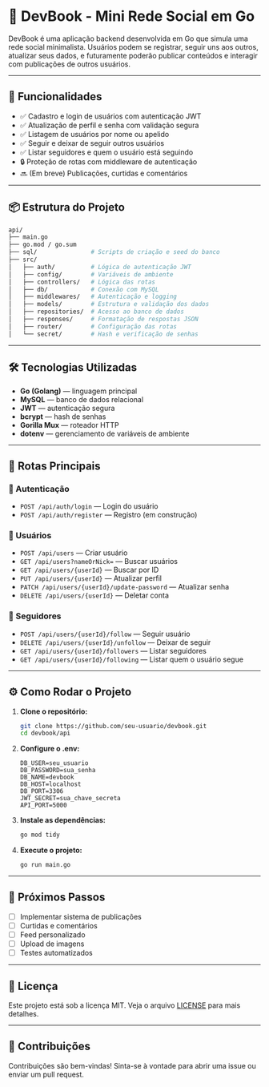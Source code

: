 # 📘 DevBook - Mini Rede Social em Go

DevBook é uma aplicação backend desenvolvida em Go que simula uma rede social minimalista. Usuários podem se registrar, seguir uns aos outros, atualizar seus dados, e futuramente poderão publicar conteúdos e interagir com publicações de outros usuários.

---

## 🚀 Funcionalidades

- ✅ Cadastro e login de usuários com autenticação JWT
- ✅ Atualização de perfil e senha com validação segura
- ✅ Listagem de usuários por nome ou apelido
- ✅ Seguir e deixar de seguir outros usuários
- ✅ Listar seguidores e quem o usuário está seguindo
- 🔒 Proteção de rotas com middleware de autenticação
- 🔜 (Em breve) Publicações, curtidas e comentários

---

## 📦 Estrutura do Projeto

```bash
api/
├── main.go
├── go.mod / go.sum
├── sql/               # Scripts de criação e seed do banco
├── src/
│   ├── auth/          # Lógica de autenticação JWT
│   ├── config/        # Variáveis de ambiente
│   ├── controllers/   # Lógica das rotas
│   ├── db/            # Conexão com MySQL
│   ├── middlewares/   # Autenticação e logging
│   ├── models/        # Estrutura e validação dos dados
│   ├── repositories/  # Acesso ao banco de dados
│   ├── responses/     # Formatação de respostas JSON
│   ├── router/        # Configuração das rotas
│   └── secret/        # Hash e verificação de senhas
```

---

## 🛠️ Tecnologias Utilizadas

- **Go (Golang)** — linguagem principal
- **MySQL** — banco de dados relacional
- **JWT** — autenticação segura
- **bcrypt** — hash de senhas
- **Gorilla Mux** — roteador HTTP
- **dotenv** — gerenciamento de variáveis de ambiente

---

## 📄 Rotas Principais

### 🔐 Autenticação

- `POST /api/auth/login` — Login do usuário
- `POST /api/auth/register` — Registro (em construção)

### 👤 Usuários

- `POST /api/users` — Criar usuário
- `GET /api/users?nameOrNick=` — Buscar usuários
- `GET /api/users/{userId}` — Buscar por ID
- `PUT /api/users/{userId}` — Atualizar perfil
- `PATCH /api/users/{userId}/update-password` — Atualizar senha
- `DELETE /api/users/{userId}` — Deletar conta

### 👥 Seguidores

- `POST /api/users/{userId}/follow` — Seguir usuário
- `DELETE /api/users/{userId}/unfollow` — Deixar de seguir
- `GET /api/users/{userId}/followers` — Listar seguidores
- `GET /api/users/{userId}/following` — Listar quem o usuário segue

---

## ⚙️ Como Rodar o Projeto

1. **Clone o repositório:**

   ```bash
   git clone https://github.com/seu-usuario/devbook.git
   cd devbook/api
   ```

2. **Configure o .env:**

   ```env
   DB_USER=seu_usuario
   DB_PASSWORD=sua_senha
   DB_NAME=devbook
   DB_HOST=localhost
   DB_PORT=3306
   JWT_SECRET=sua_chave_secreta
   API_PORT=5000
   ```

3. **Instale as dependências:**

   ```bash
   go mod tidy
   ```

4. **Execute o projeto:**
   ```bash
   go run main.go
   ```

---

## 📌 Próximos Passos

- [ ] Implementar sistema de publicações
- [ ] Curtidas e comentários
- [ ] Feed personalizado
- [ ] Upload de imagens
- [ ] Testes automatizados

---

## 📝 Licença

Este projeto está sob a licença MIT. Veja o arquivo [LICENSE](LICENSE) para mais detalhes.

---

## 🤝 Contribuições

Contribuições são bem-vindas! Sinta-se à vontade para abrir uma issue ou enviar um pull request.
